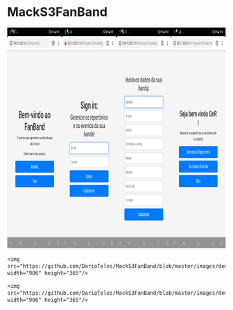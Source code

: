 # MackS3FanBand

<p align="center">
	<img src="https://github.com/DarioTeles/MackS3FanBand/blob/master/images/demonstracao1.jpg" width="896" height="510"/>


</p>



<p align="center"> 
	
	<img src="https://github.com/DarioTeles/MackS3FanBand/blob/master/images/demonstracao2.jpg" width="906" height="365"/>


</p>

<p align="center"> 
	
	<img src="https://github.com/DarioTeles/MackS3FanBand/blob/master/images/demonstracao3.jpg" width="906" height="365"/>


</p>